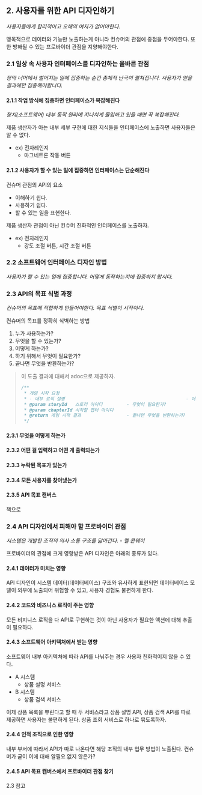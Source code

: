## 2. 사용자를 위한 API 디자인하기

*사용자들에게 합리적이고 오해의 여지가 없어야한다.*

맹목적으로 데이터와 기능만 노출하는게 아니라 컨슈머의 관점에 중점을 두어야한다.  또한 방해될 수 있는 프로바이더 관점을 지양해야한다.



### 2.1 일상 속 사용자 인터페이스를 디자인하는 올바른 관점

*장막 너머에서 벌어지는 일에 집중하는 순간 총체적 난국이 펼쳐집니다. 사용자가 얻을 결과에만 집중해야합니다.*



#### 2.1.1 작업 방식에 집중하면 인터페이스가 복잡해진다

*장치(소프트웨어) 내부 동작 원리에 지나치게 몰입하고 있을 때면 꼭 복잡해진다.*

제품 생산자가 아는 내부 세부 구현에 대한 지식들을 인터페이스에 노출하면 사용자들은 알 수 없다.

- ex) 전자레인지
  - 마그네트론 작동 버튼 



#### 2.1.2 사용자가 할 수 있는 일에 집중하면 인터페이스는 단순해진다

컨슈머 관점의 API의 요소

- 이해하기 쉽다.
- 사용하기 쉽다.
- 할 수 있는 일을 표현한다.

제품 생산자 관점이 아닌 컨슈머 친화적인 인터페이스를 노출하자.

- ex) 전자레인지
  - 강도 조절 버튼, 시간 조절 버튼



### 2.2 소프트웨어 인터페이스 디자인 방법

*사용자가 할 수 있는 일에 집중합니다. 어떻게 동작하는지에 집중하지 맙시다.*



### 2.3 API의 목표 식별 과정

*컨슈머의 목표에 적합하게 만들어야한다. 목표 식별이 시작이다.*

컨슈머의 목표를 정확히 식벽하는 방법

1. 누가 사용하는가?
2. 무엇을 할 수 있는가?
3. 어떻게 하는가?
4. 하기 위해서 무엇이 필요한가?
5. 끝나면 무엇을 반환하는가?

> 이 도출 결과에 대해서 adoc으로 제공하자.
>
> ```java
> /**
>  * 게임 시작 요청													- 무엇을 하는가?
>  * - 내부 로직 설명												- 어떻게 하는가?
>  * @param storyId   스토리 아이디         - 무엇이 필요한가?
>  * @param chapterId 시작할 챕터 아이디
>  * @return 게임 시작 결과                 - 끝나면 무엇을 반환하는가?
>  */
> ```



#### 2.3.1 무엇을 어떻게 하는가

#### 2.3.2 어떤 걸 입력하고 어떤 게 출력되는가

#### 2.3.3 누락된 목표가 있는가

#### 2.3.4 모든 사용자를 찾아냈는가

#### 2.3.5 API 목표 캔버스

책으로 



### 2.4 API 디자인에서 피해야 할 프로바이더 관점

*시스템은 개발한 조직의 의사 소통 구조를 닮아간다. - 멜 콘웨이*

프로바이더의 관점에 크게 영향받은 API 디자인은 아래의 종류가 있다.



#### 2.4.1 데이터가 미치는 영향

API 디자인이 시스템 데이터(데이터베이스) 구조와 유사하게 표현되면 데이터베이스 모델이 외부에 노출되어 위험할 수 있고, 사용자 경험도 불편하게 한다.



#### 2.4.2 코드와 비즈니스 로직이 주는 영향

모든 비지니스 로직을 다 API로 구현하는 것이 아닌 사용자가 필요한 액션에 대해 추출이 필요하다.



#### 2.4.3 소프트웨어 아키텍처에서 받는 영향

소프트웨어 내부 아키텍처에 따라 API를 나눠주는 경우 사용자 친화적이지 않을 수 있다.

- A 시스템
  - 상품 설명 서비스
- B 시스템
  - 상품 검색 서비스 

이제 상품 목록을 뿌린다고 할 때 두 서비스라고 상품 설명 API, 상품 검색 API를 따로 제공하면 사용자는 불편하게 된다. 상품 조회 서비스로 하나로 묶도록하자.



#### 2.4.4 인적 조직으로 인한 영향

내부 부서에 따라서 API가 따로 나온다면 해당 조직의 내부 업무 방법이 노출된다. 컨슈머가 굳이 이에 대해 알필요 없지 않은가?



#### 2.4.5 API 목표 캔버스에서 프로바이더 관점 찾기

2.3 참고